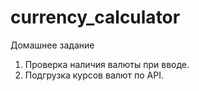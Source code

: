# currency_calculator
Домашнее задание
  1. Проверка наличия валюты при вводе.
  2. Подгрузка курсов валют по API.
